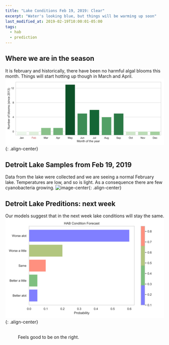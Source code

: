 ```yaml
---
title: "Lake Conditions Feb 19, 2019: Clear"
excerpt: "Water's looking blue, but things will be warming up soon"
last_modified_at: 2019-02-19T10:00:01-05:00
tags: 
  - hab
  - prediction
---
```

## Where we are in the season
It is february and historically, there have been no harmful algal blooms this month. Things will start hotting up though in March and April.
![image-center](../assets/images/Fig_climatology.jpg){: .align-center}


## Detroit Lake Samples from Feb 19, 2019
Data from the lake were collected and we are seeing a normal February lake. Temperatures are low, and so is light. As a consequence there are few cyanobacteria growing.
![image-center](/Figs/Fig_petal.jpg){: .align-center}


## Detroit Lake Preditions: next week
Our models suggest that in the next week lake conditions will stay the same.
![image-center](/assets/images/Fig_prediction.jpg){: .align-center}

<figure style="width: 300px" class="align-right">
  <img src="{{ site.url }}{{ site.baseurl }}/assets/images/HAB_1.jpg" alt="">
  <figcaption>Feels good to be on the right.</figcaption>
</figure>

